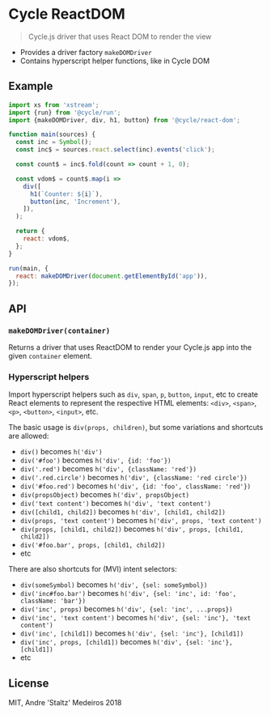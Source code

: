 # Cycle ReactDOM

> Cycle.js driver that uses React DOM to render the view

- Provides a driver factory `makeDOMDriver`
- Contains hyperscript helper functions, like in Cycle DOM

## Example

```js
import xs from 'xstream';
import {run} from '@cycle/run';
import {makeDOMDriver, div, h1, button} from '@cycle/react-dom';

function main(sources) {
  const inc = Symbol();
  const inc$ = sources.react.select(inc).events('click');

  const count$ = inc$.fold(count => count + 1, 0);

  const vdom$ = count$.map(i =>
    div([
      h1(`Counter: ${i}`),
      button(inc, 'Increment'),
    ]),
  );

  return {
    react: vdom$,
  };
}

run(main, {
  react: makeDOMDriver(document.getElementById('app')),
});
```

## API

### `makeDOMDriver(container)`

Returns a driver that uses ReactDOM to render your Cycle.js app into the given `container` element.

### Hyperscript helpers

Import hyperscript helpers such as `div`, `span`, `p`, `button`, `input`, etc to create React elements to represent the respective HTML elements: `<div>`, `<span>`, `<p>`, `<button>`, `<input>`, etc.

The basic usage is `div(props, children)`, but some variations and shortcuts are allowed:

- `div()` becomes `h('div')`
- `div('#foo')` becomes `h('div', {id: 'foo'})`
- `div('.red')` becomes `h('div', {className: 'red'})`
- `div('.red.circle')` becomes `h('div', {className: 'red circle'})`
- `div('#foo.red')` becomes `h('div', {id: 'foo', className: 'red'})`
- `div(propsObject)` becomes `h('div', propsObject)`
- `div('text content')` becomes `h('div', 'text content')`
- `div([child1, child2])` becomes `h('div', [child1, child2])`
- `div(props, 'text content')` becomes `h('div', props, 'text content')`
- `div(props, [child1, child2])` becomes `h('div', props, [child1, child2])`
- `div('#foo.bar', props, [child1, child2])`
- etc

There are also shortcuts for (MVI) intent selectors:

- `div(someSymbol)` becomes `h('div', {sel: someSymbol})`
- `div('inc#foo.bar')` becomes `h('div', {sel: 'inc', id: 'foo', className: 'bar'})`
- `div('inc', props)` becomes `h('div', {sel: 'inc', ...props})`
- `div('inc', 'text content')` becomes `h('div', {sel: 'inc'}, 'text content')`
- `div('inc', [child1])` becomes `h('div', {sel: 'inc'}, [child1])`
- `div('inc', props, [child1])` becomes `h('div', {sel: 'inc'}, [child1])`
- etc

## License

MIT, Andre 'Staltz' Medeiros 2018

